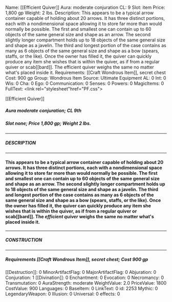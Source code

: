 Name: [[Efficient Quiver]]
Aura: moderate conjuration
CL: 9
Slot: item
Price: 1,800 gp
Weight: 2 lbs.
Description: This appears to be a typical arrow container capable of holding about 20 arrows. It has three distinct portions, each with a nondimensional space allowing it to store far more than would normally be possible. The first and smallest one can contain up to 60 objects of the same general size and shape as an arrow. The second slightly longer compartment holds up to 18 objects of the same general size and shape as a javelin. The third and longest portion of the case contains as many as 6 objects of the same general size and shape as a bow (spears, staffs, or the like). Once the owner has filled it, the quiver can quickly produce any item she wishes that is within the quiver, as if from a regular quiver or scab[[bard]]. The efficient quiver weighs the same no matter what's placed inside it.
Requirements: [[Craft Wondrous Item]], secret chest
Cost: 900 gp
Group: Wondrous Item
Source: Ultimate Equipment
AL: 0
Int: 0
Wis: 0
Cha: 0
Ego: 0
Communication: 0
Senses: 0
Powers: 0
MagicItems: 0
FullText: <link rel="stylesheet"href="PF.css"><div class="heading"><p class="alignleft">[[Efficient Quiver]]</p><div style="clear: both;"></div></div><div><h5><b>Aura </b>moderate conjuration; <b>CL </b>9th</h5><h5><b>Slot </b>none; <b>Price </b>1,800 gp; <b>Weight </b>2 lbs.</h5></div><hr/><div><h5><b>DESCRIPTION</b></h5></div><hr/><div><h4><p>This appears to be a typical arrow container capable of holding about 20 arrows. It has three distinct portions, each with a nondimensional space allowing it to store far more than would normally be possible. The first and smallest one can contain up to 60 objects of the same general size and shape as an arrow. The second slightly longer compartment holds up to 18 objects of the same general size and shape as a javelin. The third and longest portion of the case contains as many as 6 objects of the same general size and shape as a bow (spears, staffs, or the like). Once the owner has filled it, the quiver can quickly produce any item she wishes that is within the quiver, as if from a regular quiver or scab[[bard]]. The <i>efficient quiver</i> weighs the same no matter what's placed inside it.</p></h4></div><hr/><div><h5><b>CONSTRUCTION</b></h5></div><hr/><div><h5><b>Requirements </b>[[Craft Wondrous Item]], <i>secret chest</i>; <b>Cost </b>900 gp</h5></div>
[[Destruction]]: 0
MinorArtifactFlag: 0
MajorArtifactFlag: 0
Abjuration: 0
Conjuration: 1
[[Divination]]: 0
Enchantment: 0
Evocation: 0
Necromancy: 0
Transmutation: 0
AuraStrength: moderate
WeightValue: 2.0
PriceValue: 1800
CostValue: 900
Languages: 0
BaseItem: 0
LinkText: 0
id: 2253
Mythic: 0
LegendaryWeapon: 0
Illusion: 0
Universal: 0
effects: 0
